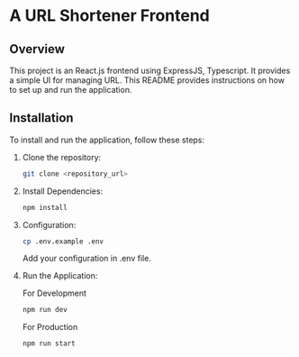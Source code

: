 # A URL Shortener Frontend

## Overview

This project is an React.js frontend using ExpressJS, Typescript. It provides a simple UI for managing URL. This README provides instructions on how to set up and run the application.

## Installation

To install and run the application, follow these steps:

1.  Clone the repository:

    ```bash
    git clone <repository_url>
    ```

2.  Install Dependencies:

    ```bash
    npm install
    ```

3.  Configuration:

    ```bash
    cp .env.example .env
    ```

    Add your configuration in .env file.

4.  Run the Application:

    For Development

    ```bash
    npm run dev
    ```

    For Production

    ```bash
    npm run start
    ```
